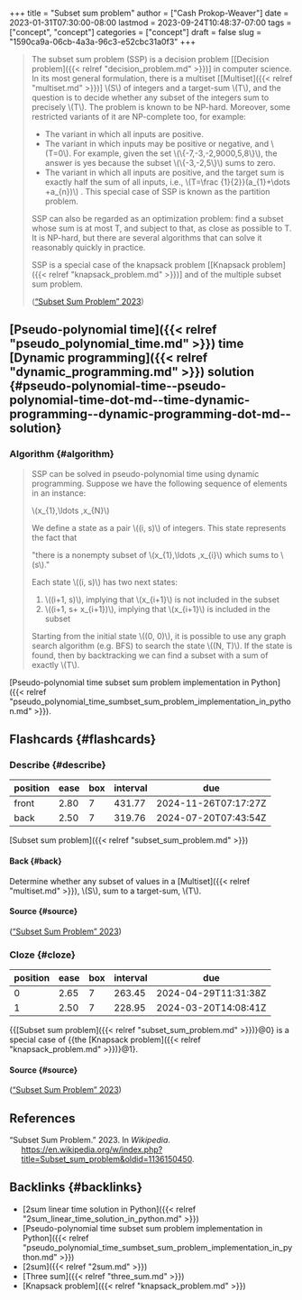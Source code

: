+++
title = "Subset sum problem"
author = ["Cash Prokop-Weaver"]
date = 2023-01-31T07:30:00-08:00
lastmod = 2023-09-24T10:48:37-07:00
tags = ["concept", "concept"]
categories = ["concept"]
draft = false
slug = "1590ca9a-06cb-4a3a-96c3-e52cbc31a0f3"
+++

> The subset sum problem (SSP) is a decision problem [[Decision problem]({{< relref "decision_problem.md" >}})] in computer science. In its most general formulation, there is a multiset [[Multiset]({{< relref "multiset.md" >}})] \\(S\\) of integers and a target-sum \\(T\\), and the question is to decide whether any subset of the integers sum to precisely \\(T\\). The problem is known to be NP-hard. Moreover, some restricted variants of it are NP-complete too, for example:
>
> -   The variant in which all inputs are positive.
> -   The variant in which inputs may be positive or negative, and \\(T=0\\). For example, given the set \\(\\{-7,-3,-2,9000,5,8\\}\\), the answer is yes because the subset \\(\\{-3,-2,5\\}\\) sums to zero.
> -   The variant in which all inputs are positive, and the target sum is exactly half the sum of all inputs, i.e., \\(T=\frac {1}{2}}(a\_{1}+\dots +a\_{n})\\) . This special case of SSP is known as the partition problem.
>
> SSP can also be regarded as an optimization problem: find a subset whose sum is at most T, and subject to that, as close as possible to T. It is NP-hard, but there are several algorithms that can solve it reasonably quickly in practice.
>
> SSP is a special case of the knapsack problem [[Knapsack problem]({{< relref "knapsack_problem.md" >}})] and of the multiple subset sum problem.
>
> (<a href="#citeproc_bib_item_1">“Subset Sum Problem” 2023</a>)


## [Pseudo-polynomial time]({{< relref "pseudo_polynomial_time.md" >}}) time [Dynamic programming]({{< relref "dynamic_programming.md" >}}) solution {#pseudo-polynomial-time--pseudo-polynomial-time-dot-md--time-dynamic-programming--dynamic-programming-dot-md--solution}


### Algorithm {#algorithm}

> SSP can be solved in pseudo-polynomial time using dynamic programming. Suppose we have the following sequence of elements in an instance:
>
> \\(x\_{1},\ldots ,x\_{N}\\)
>
> We define a state as a pair \\((i, s)\\) of integers. This state represents the fact that
>
> "there is a nonempty subset of \\(x\_{1},\ldots ,x\_{i}\\) which sums to \\(s\\)."
>
> Each state \\((i, s)\\) has two next states:
>
> 1.  \\((i+1, s)\\), implying that \\(x\_{i+1}\\) is not included in the subset
> 2.  \\((i+1, s+ x\_{i+1})\\), implying that \\(x\_{i+1}\\) is included in the subset
>
> Starting from the initial state \\((0, 0)\\), it is possible to use any graph search algorithm (e.g. BFS) to search the state \\((N, T)\\). If the state is found, then by backtracking we can find a subset with a sum of exactly \\(T\\).

[Pseudo-polynomial time subset sum problem implementation in Python]({{< relref "pseudo_polynomial_time_sumbset_sum_problem_implementation_in_python.md" >}}).


## Flashcards {#flashcards}


### Describe {#describe}

| position | ease | box | interval | due                  |
|----------|------|-----|----------|----------------------|
| front    | 2.80 | 7   | 431.77   | 2024-11-26T07:17:27Z |
| back     | 2.50 | 7   | 319.76   | 2024-07-20T07:43:54Z |

[Subset sum problem]({{< relref "subset_sum_problem.md" >}})


#### Back {#back}

Determine whether any subset of values in a [Multiset]({{< relref "multiset.md" >}}), \\(S\\), sum to a target-sum, \\(T\\).


#### Source {#source}

(<a href="#citeproc_bib_item_1">“Subset Sum Problem” 2023</a>)


### Cloze {#cloze}

| position | ease | box | interval | due                  |
|----------|------|-----|----------|----------------------|
| 0        | 2.65 | 7   | 263.45   | 2024-04-29T11:31:38Z |
| 1        | 2.50 | 7   | 228.95   | 2024-03-20T14:08:41Z |

{{[Subset sum problem]({{< relref "subset_sum_problem.md" >}})}@0} is a special case of {{the [Knapsack problem]({{< relref "knapsack_problem.md" >}})}@1}.


#### Source {#source}

(<a href="#citeproc_bib_item_1">“Subset Sum Problem” 2023</a>)

## References

<style>.csl-entry{text-indent: -1.5em; margin-left: 1.5em;}</style><div class="csl-bib-body">
  <div class="csl-entry"><a id="citeproc_bib_item_1"></a>“Subset Sum Problem.” 2023. In <i>Wikipedia</i>. <a href="https://en.wikipedia.org/w/index.php?title=Subset_sum_problem&oldid=1136150450">https://en.wikipedia.org/w/index.php?title=Subset_sum_problem&#38;oldid=1136150450</a>.</div>
</div>


## Backlinks {#backlinks}

-   [2sum linear time solution in Python]({{< relref "2sum_linear_time_solution_in_python.md" >}})
-   [Pseudo-polynomial time subset sum problem implementation in Python]({{< relref "pseudo_polynomial_time_sumbset_sum_problem_implementation_in_python.md" >}})
-   [2sum]({{< relref "2sum.md" >}})
-   [Three sum]({{< relref "three_sum.md" >}})
-   [Knapsack problem]({{< relref "knapsack_problem.md" >}})
